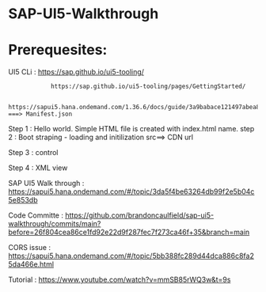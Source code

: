 # SAP-UI5-Walkthrough

Prerequesites:
==============

UI5 CLi       : https://sap.github.io/ui5-tooling/

                https://sap.github.io/ui5-tooling/pages/GettingStarted/
                
                https://sapui5.hana.ondemand.com/1.36.6/docs/guide/3a9babace121497abea8f0ea66e156d9.html    ===> Manifest.json
				


Step 1	: Hello world. Simple HTML file is created with index.html name.
step 2 	: Boot straping - loading and initilization
          src==> CDN url
		  
Step 3  : control

Step 4  : XML view
				



SAP UI5 Walk through :  https://sapui5.hana.ondemand.com/#/topic/3da5f4be63264db99f2e5b04c5e853db

Code Committe : https://github.com/brandoncaulfield/sap-ui5-walkthrough/commits/main?before=26f804cea86ce1fd92e22d9f287fec7f273ca46f+35&branch=main

CORS issue    : https://sapui5.hana.ondemand.com/#/topic/5bb388fc289d44dca886c8fa25da466e.html

Tutorial :  https://www.youtube.com/watch?v=mmSB85rWQ3w&t=9s
